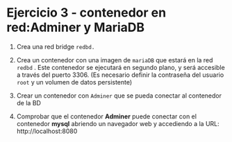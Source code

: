 # Ejercicio 3 - contenedor en red:Adminer y MariaDB

1. Crea una red bridge `redbd.`
2. Crea un contenedor con una imagen de `mariaDB` que estará en la red `redbd` . Este contenedor se
   ejecutará en segundo plano, y será accesible a través del puerto 3306. (Es necesario definir la
   contraseña del usuario `root` y un volumen de datos persistente)

3. Crear un contenedor con `Adminer` que se pueda conectar al contenedor de la BD

4. Comprobar que el contenedor **Adminer** puede conectar con el contenedor **mysql** abriendo un navegador web y accediendo a la URL: http://localhost:8080